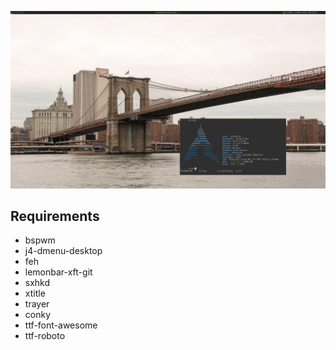 ![My configuration](../../preview.jpg)

## Requirements
- bspwm
- j4-dmenu-desktop
- feh
- lemonbar-xft-git
- sxhkd
- xtitle
- trayer
- conky
- ttf-font-awesome
- ttf-roboto
